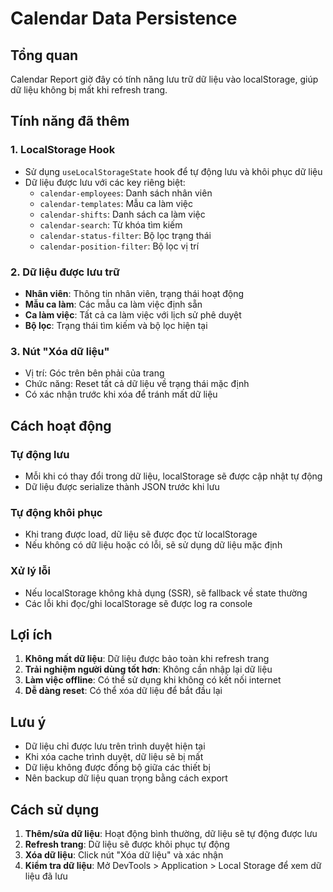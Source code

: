 # Calendar Data Persistence

## Tổng quan
Calendar Report giờ đây có tính năng lưu trữ dữ liệu vào localStorage, giúp dữ liệu không bị mất khi refresh trang.

## Tính năng đã thêm

### 1. LocalStorage Hook
- Sử dụng `useLocalStorageState` hook để tự động lưu và khôi phục dữ liệu
- Dữ liệu được lưu với các key riêng biệt:
  - `calendar-employees`: Danh sách nhân viên
  - `calendar-templates`: Mẫu ca làm việc
  - `calendar-shifts`: Danh sách ca làm việc
  - `calendar-search`: Từ khóa tìm kiếm
  - `calendar-status-filter`: Bộ lọc trạng thái
  - `calendar-position-filter`: Bộ lọc vị trí

### 2. Dữ liệu được lưu trữ
- **Nhân viên**: Thông tin nhân viên, trạng thái hoạt động
- **Mẫu ca làm**: Các mẫu ca làm việc định sẵn
- **Ca làm việc**: Tất cả ca làm việc với lịch sử phê duyệt
- **Bộ lọc**: Trạng thái tìm kiếm và bộ lọc hiện tại

### 3. Nút "Xóa dữ liệu"
- Vị trí: Góc trên bên phải của trang
- Chức năng: Reset tất cả dữ liệu về trạng thái mặc định
- Có xác nhận trước khi xóa để tránh mất dữ liệu

## Cách hoạt động

### Tự động lưu
- Mỗi khi có thay đổi trong dữ liệu, localStorage sẽ được cập nhật tự động
- Dữ liệu được serialize thành JSON trước khi lưu

### Tự động khôi phục
- Khi trang được load, dữ liệu sẽ được đọc từ localStorage
- Nếu không có dữ liệu hoặc có lỗi, sẽ sử dụng dữ liệu mặc định

### Xử lý lỗi
- Nếu localStorage không khả dụng (SSR), sẽ fallback về state thường
- Các lỗi khi đọc/ghi localStorage sẽ được log ra console

## Lợi ích

1. **Không mất dữ liệu**: Dữ liệu được bảo toàn khi refresh trang
2. **Trải nghiệm người dùng tốt hơn**: Không cần nhập lại dữ liệu
3. **Làm việc offline**: Có thể sử dụng khi không có kết nối internet
4. **Dễ dàng reset**: Có thể xóa dữ liệu để bắt đầu lại

## Lưu ý

- Dữ liệu chỉ được lưu trên trình duyệt hiện tại
- Khi xóa cache trình duyệt, dữ liệu sẽ bị mất
- Dữ liệu không được đồng bộ giữa các thiết bị
- Nên backup dữ liệu quan trọng bằng cách export

## Cách sử dụng

1. **Thêm/sửa dữ liệu**: Hoạt động bình thường, dữ liệu sẽ tự động được lưu
2. **Refresh trang**: Dữ liệu sẽ được khôi phục tự động
3. **Xóa dữ liệu**: Click nút "Xóa dữ liệu" và xác nhận
4. **Kiểm tra dữ liệu**: Mở DevTools > Application > Local Storage để xem dữ liệu đã lưu
